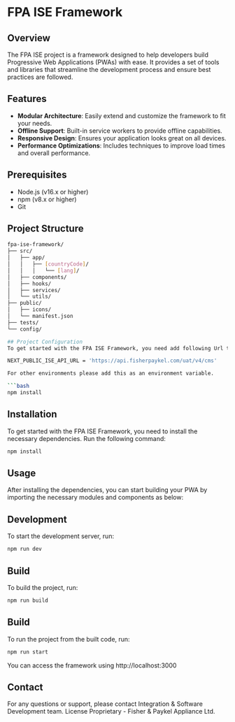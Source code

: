 # FPA ISE Framework
## Overview
The FPA ISE project is a framework designed to help developers build Progressive Web Applications (PWAs) with ease. It provides a set of tools and libraries that streamline the development process and ensure best practices are followed.

## Features
- **Modular Architecture**: Easily extend and customize the framework to fit your needs.
- **Offline Support**: Built-in service workers to provide offline capabilities.
- **Responsive Design**: Ensures your application looks great on all devices.
- **Performance Optimizations**: Includes techniques to improve load times and overall performance.

## Prerequisites
- Node.js (v16.x or higher)
- npm (v8.x or higher)
- Git


## Project Structure
```bash
fpa-ise-framework/
├── src/
│   ├── app/
│   │   ├── [countryCode]/
│   │   │   └── [lang]/
│   ├── components/
│   ├── hooks/
│   ├── services/
│   └── utils/
├── public/
│   ├── icons/
│   └── manifest.json
├── tests/
└── config/

## Project Configuration
To get started with the FPA ISE Framework, you need add following Url to fetcht the data. For local setup add a .env file and add following line to the file.

NEXT_PUBLIC_ISE_API_URL = 'https://api.fisherpaykel.com/uat/v4/cms'

For other environments please add this as an environment variable.

```bash
npm install
```

## Installation
To get started with the FPA ISE Framework, you need to install the necessary dependencies. Run the following command:

```bash
npm install
```

## Usage
After installing the dependencies, you can start building your PWA by importing the necessary modules and components as below:

## Development
To start the development server, run:

```bash
npm run dev
```

## Build
To build the project, run:

```bash
npm run build
```

## Build
To run the project from the built code, run:

```bash
npm run start
```

You can access the framework using http://localhost:3000

## Contact
For any questions or support, please contact Integration & Software Development team.
License
Proprietary - Fisher & Paykel Appliance Ltd.
